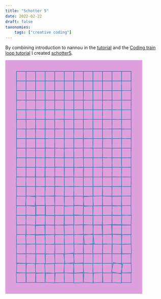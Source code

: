 ```yaml
---
title: "Schotter 5"
date: 2022-02-22
draft: false
taxonomies:
    tags: ["creative coding"]
---
```


By combining introduction to nannou in the [tutorial](https://github.com/sidwellr/schotter) and the [Coding train loop tutorial](https://thecodingtrain.com/challenges/135-making-a-gif-loop-in-processing) I created [schotter5](https://github.com/jacomago/schotter5/tree/main).

![schotter 5 giff](/content/archive/schotter5/schotter_perlin_smooth1.gif)